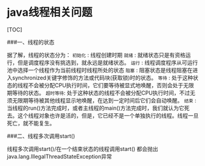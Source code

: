 java线程相关问题
===

[TOC]

###一、线程的状态

据了解，线程的状态分为：
`初始化` : 线程创建时期
`就绪`   : 就绪状态只是有资格运行，但是调度程序没有挑选到，就永远是就绪状态。
`运行`   : 线程调度程序从可运行池中选择一个线程作为当前线程时线程所处的状态
`阻塞`   : 阻塞状态是线程阻塞在进入synchronized关键字修饰的方法或代码块(获取锁)时的状态。
`等待`   : 处于这种状态的线程不会被分配CPU执行时间，它们要等待被显式地唤醒，否则会处于无限期等待的状态。
`超时等待`: 处于这种状态的线程不会被分配CPU执行时间，不过无须无限期等待被其他线程显示地唤醒，在达到一定时间后它们会自动唤醒。
`结束`   : 当线程的run()方法完成时，或者主线程的main()方法完成时，我们就认为它死去。这个线程对象也许是活的，但是，它已经不是一个单独执行的线程。线程一旦死亡，就不能复生。

###二、线程多次调用start()

线程多次调用start()/在一个结束状态的线程调用start() 都会抛出java.lang.IllegalThreadStateException异常
